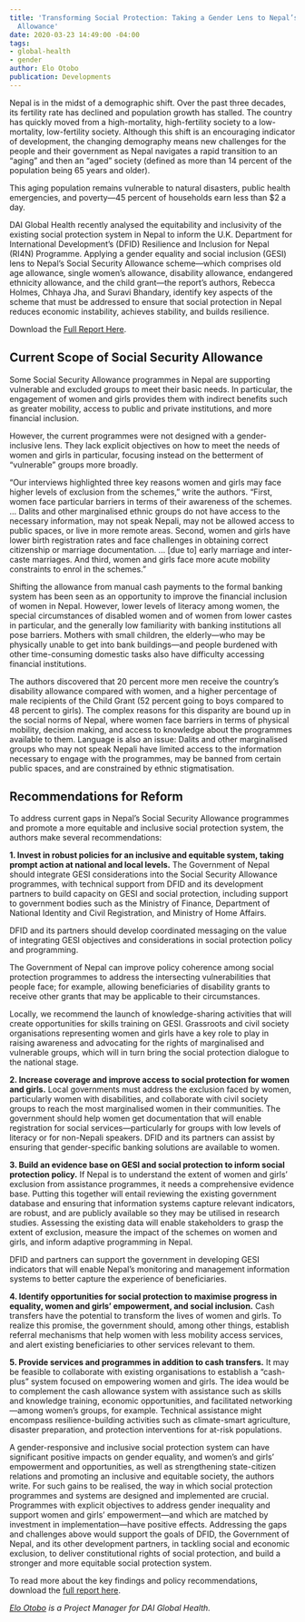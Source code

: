 ```yaml
---
title: 'Transforming Social Protection: Taking a Gender Lens to Nepal’s Social Security
  Allowance'
date: 2020-03-23 14:49:00 -04:00
tags:
- global-health
- gender
author: Elo Otobo
publication: Developments
---
```


Nepal is in the midst of a demographic shift. Over the past three decades, its fertility rate has declined and population growth has stalled. The country has quickly moved from a high-mortality, high-fertility society to a low-mortality, low-fertility society. Although this shift is an encouraging indicator of development, the changing demography means new challenges for the people and their government as Nepal navigates a rapid transition to an “aging” and then an “aged” society (defined as more than 14 percent of the population being 65 years and older).






This aging population remains vulnerable to natural disasters, public health emergencies, and poverty—45 percent of households earn less than $2 a day. 

DAI Global Health recently analysed the equitability and inclusivity of the existing social protection system in Nepal to inform the U.K. Department for International Development’s (DFID) Resilience and Inclusion for Nepal (RI4N) Programme. Applying a gender equality and social inclusion (GESI) lens to Nepal’s Social Security Allowance scheme—which comprises old age allowance, single women’s allowance, disability allowance, endangered ethnicity allowance, and the child grant—the report’s authors, Rebecca Holmes, Chhaya Jha, and Suravi Bhandary, identify key aspects of the scheme that must be addressed to ensure that social protection in Nepal reduces economic instability, achieves stability, and builds resilience.  

Download the [Full Report Here](/uploads/GESI_analysis_SP_in_Nepal.pdf).

## Current Scope of Social Security Allowance

Some Social Security Allowance programmes in Nepal are supporting vulnerable and excluded groups to meet their basic needs. In particular, the engagement of women and girls provides them with indirect benefits such as greater mobility, access to public and private institutions, and more financial inclusion. 

However, the current programmes were not designed with a gender-inclusive lens. They lack explicit objectives on how to meet the needs of women and girls in particular, focusing instead on the betterment of “vulnerable” groups more broadly. 

“Our interviews highlighted three key reasons women and girls may face higher levels of exclusion from the schemes,” write the authors. “First, women face particular barriers in terms of their awareness of the schemes. … Dalits and other marginalised ethnic groups do not have access to the necessary information, may not speak Nepali, may not be allowed access to public spaces, or live in more remote areas. Second, women and girls have lower birth registration rates and face challenges in obtaining correct citizenship or marriage documentation. … [due to] early marriage and inter-caste marriages. And third, women and girls face more acute mobility constraints to enrol in the schemes.”

Shifting the allowance from manual cash payments to the formal banking system has been seen as an opportunity to improve the financial inclusion of women in Nepal. However, lower levels of literacy among women, the special circumstances of disabled women and of women from lower castes in particular, and the generally low familiarity with banking institutions all pose barriers. Mothers with small children, the elderly—who may be physically unable to get into bank buildings—and people burdened with other time-consuming domestic tasks also have difficulty accessing financial institutions. 

The authors discovered that 20 percent more men receive the country’s disability allowance compared with women, and a higher percentage of male recipients of the Child Grant (52 percent going to boys compared to 48 percent to girls). The complex reasons for this disparity are bound up in the social norms of Nepal, where women face barriers in terms of physical mobility, decision making, and access to knowledge about the programmes available to them. Language is also an issue: Dalits and other marginalised groups who may not speak Nepali have limited access to the information necessary to engage with the programmes, may be banned from certain public spaces, and are constrained by ethnic stigmatisation.  

## Recommendations for Reform

To address current gaps in Nepal’s Social Security Allowance programmes and promote a more equitable and inclusive social protection system, the authors make several recommendations:

**1. Invest in robust policies for an inclusive and equitable system, taking prompt action at national and local levels.** The Government of Nepal should integrate GESI considerations into the Social Security Allowance programmes, with technical support from DFID and its development partners to build capacity on GESI and social protection, including support to government bodies such as the Ministry of Finance, Department of National Identity and Civil Registration, and Ministry of Home Affairs. 

DFID and its partners should develop coordinated messaging on the value of integrating GESI objectives and considerations in social protection policy and programming. 

The Government of Nepal can improve policy coherence among social protection programmes to address the intersecting vulnerabilities that people face; for example, allowing beneficiaries of disability grants to receive other grants that may be applicable to their circumstances.

Locally, we recommend the launch of knowledge-sharing activities that will create opportunities for skills training on GESI. Grassroots and civil society organisations representing women and girls have a key role to play in raising awareness and advocating for the rights of marginalised and vulnerable groups, which will in turn bring the social protection dialogue to the national stage. 

**2. Increase coverage and improve access to social protection for women and girls.** Local governments must address the exclusion faced by women, particularly women with disabilities, and collaborate with civil society groups to reach the most marginalised women in their communities. The government should help women get documentation that will enable registration for social services—particularly for groups with low levels of literacy or for non-Nepali speakers. DFID and its partners can assist by ensuring that gender-specific banking solutions are available to women. 

**3. Build an evidence base on GESI and social protection to inform social protection policy.** If Nepal is to understand the extent of women and girls’ exclusion from assistance programmes, it needs a comprehensive evidence base. Putting this together will entail reviewing the existing government database and ensuring that information systems capture relevant indicators, are robust, and are publicly available so they may be utilised in research studies. Assessing the existing data will enable stakeholders to grasp the extent of exclusion, measure the impact of the schemes on women and girls, and inform adaptive programming in Nepal.  

DFID and partners can support the government in developing GESI indicators that will enable Nepal’s monitoring and management information systems to better capture the experience of beneficiaries. 

**4. Identify opportunities for social protection to maximise progress in equality, women and girls’ empowerment, and social inclusion.** Cash transfers have the potential to transform the lives of women and girls. To realize this promise, the government should, among other things, establish referral mechanisms that help women with less mobility access services, and alert existing beneficiaries to other services relevant to them. 

**5. Provide services and programmes in addition to cash transfers.** It may be feasible to collaborate with existing organisations to establish a “cash-plus” system focused on empowering women and girls. The idea would be to complement the cash allowance system with assistance such as skills and knowledge training, economic opportunities, and facilitated networking—among women’s groups, for example. Technical assistance might encompass resilience-building activities such as climate-smart agriculture, disaster preparation, and protection interventions for at-risk populations.

A gender-responsive and inclusive social protection system can have significant positive impacts on gender equality, and women’s and girls’ empowerment and opportunities, as well as strengthening state-citizen relations and promoting an inclusive and equitable society, the authors write. For such gains to be realised, the way in which social protection programmes and systems are designed and implemented are crucial. Programmes with explicit objectives to address gender inequality and support women and girls’ empowerment—and which are matched by investment in implementation—have positive effects. Addressing the gaps and challenges above would support the goals of DFID, the Government of Nepal, and its other development partners, in tackling social and economic exclusion, to deliver constitutional rights of social protection, and build a stronger and more equitable social protection system. 

To read more about the key findings and policy recommendations, download the [full report here](/uploads/GESI_analysis_SP_in_Nepal.pdf).

*[Elo Otobo](https://www.linkedin.com/in/elo-otobo-46991889/) is a Project Manager for DAI Global Health.*